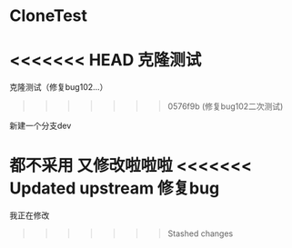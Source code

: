 # CloneTest
<<<<<<< HEAD
克隆测试
=======
克隆测试（修复bug102...）
>>>>>>> 0576f9b (修复bug102二次测试)

新建一个分支dev

都不采用
又修改啦啦啦
<<<<<<< Updated upstream
修复bug
=======
我正在修改
>>>>>>> Stashed changes
